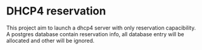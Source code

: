 # DHCP4 reservation

This project aim to launch a dhcp4 server with only reservation capacibility.
A postgres database contain reservation info, all database entry will 
be allocated and other will be ignored.
